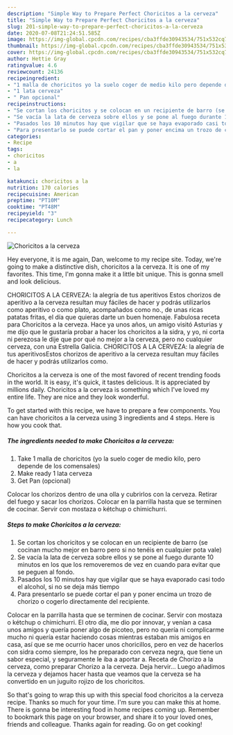 ```yaml
---
description: "Simple Way to Prepare Perfect Choricitos a la cerveza"
title: "Simple Way to Prepare Perfect Choricitos a la cerveza"
slug: 201-simple-way-to-prepare-perfect-choricitos-a-la-cerveza
date: 2020-07-08T21:24:51.585Z
image: https://img-global.cpcdn.com/recipes/cba3ffde30943534/751x532cq70/choricitos-a-la-cerveza-foto-principal.jpg
thumbnail: https://img-global.cpcdn.com/recipes/cba3ffde30943534/751x532cq70/choricitos-a-la-cerveza-foto-principal.jpg
cover: https://img-global.cpcdn.com/recipes/cba3ffde30943534/751x532cq70/choricitos-a-la-cerveza-foto-principal.jpg
author: Hettie Gray
ratingvalue: 4.6
reviewcount: 24136
recipeingredient:
- "1 malla de choricitos yo la suelo coger de medio kilo pero depende de los comensales"
- "1 lata cerveza"
- " Pan opcional"
recipeinstructions:
- "Se cortan los choricitos y se colocan en un recipiente de barro (se cocinan mucho mejor en barro pero si no tenéis en cualquier pota vale)"
- "Se vacía la lata de cerveza sobre ellos y se pone al fuego durante 10 minutos en los que los removeremos de vez en cuando para evitar que se peguen al fondo."
- "Pasados los 10 minutos hay que vigilar que se haya evaporado casi todo el alcohol, si no se deja más tiempo"
- "Para presentarlo se puede cortar el pan y poner encima un trozo de chorizo o cogerlo directamente del recipiente."
categories:
- Recipe
tags:
- choricitos
- a
- la

katakunci: choricitos a la 
nutrition: 170 calories
recipecuisine: American
preptime: "PT10M"
cooktime: "PT48M"
recipeyield: "3"
recipecategory: Lunch

---
```



![Choricitos a la cerveza](https://img-global.cpcdn.com/recipes/cba3ffde30943534/751x532cq70/choricitos-a-la-cerveza-foto-principal.jpg)

Hey everyone, it is me again, Dan, welcome to my recipe site. Today, we're going to make a distinctive dish, choricitos a la cerveza. It is one of my favorites. This time, I'm gonna make it a little bit unique. This is gonna smell and look delicious.

CHORICITOS A LA CERVEZA: la alegría de tus aperitivos Estos chorizos de aperitivo a la cerveza resultan muy fáciles de hacer y podrás utilizarlos como aperitivo o como plato, acompañados como no., de unas ricas patatas fritas, el día que quieras darte un buen homenaje. Fabulosa receta para Choricitos a la cerveza. Hace ya unos años, un amigo visitó Asturias y me dijo que le gustaría probar a hacer los choricitos a la sidra, y yo, ni corta ni perezosa le dije que por qué no mejor a la cerveza, pero no cualquier cerveza, con una Estrella Galicia. CHORICITOS A LA CERVEZA: la alegría de tus aperitivosEstos chorizos de aperitivo a la cerveza resultan muy fáciles de hacer y podrás utilizarlos como.

Choricitos a la cerveza is one of the most favored of recent trending foods in the world. It is easy, it's quick, it tastes delicious. It is appreciated by millions daily. Choricitos a la cerveza is something which I've loved my entire life. They are nice and they look wonderful.


To get started with this recipe, we have to prepare a few components. You can have choricitos a la cerveza using 3 ingredients and 4 steps. Here is how you cook that.

<!--inarticleads1-->

##### The ingredients needed to make Choricitos a la cerveza:

1. Take 1 malla de choricitos (yo la suelo coger de medio kilo, pero depende de los comensales)
1. Make ready 1 lata cerveza
1. Get  Pan (opcional)


Colocar los chorizos dentro de una olla y cubrirlos con la cerveza. Retirar del fuego y sacar los chorizos. Colocar en la parrilla hasta que se terminen de cocinar. Servir con mostaza o kétchup o chimichurri. 

<!--inarticleads2-->

##### Steps to make Choricitos a la cerveza:

1. Se cortan los choricitos y se colocan en un recipiente de barro (se cocinan mucho mejor en barro pero si no tenéis en cualquier pota vale)
1. Se vacía la lata de cerveza sobre ellos y se pone al fuego durante 10 minutos en los que los removeremos de vez en cuando para evitar que se peguen al fondo.
1. Pasados los 10 minutos hay que vigilar que se haya evaporado casi todo el alcohol, si no se deja más tiempo
1. Para presentarlo se puede cortar el pan y poner encima un trozo de chorizo o cogerlo directamente del recipiente.


Colocar en la parrilla hasta que se terminen de cocinar. Servir con mostaza o kétchup o chimichurri. El otro día, me dio por innovar, y venían a casa unos amigos y quería poner algo de picoteo, pero no quería ni complicarme mucho ni quería estar haciendo cosas mientras estaban mis amigos en casa, así que se me ocurrio hacer unos choricillos, pero en vez de hacerlos con sidra como siempre, los he preparado con cerveza negra, que tiene un sabor especial, y seguramente le iba a aportar a. Receta de Chorizo a la cerveza, como preparar Chorizo a la cerveza. Deja hervir… Luego añadimos la cerveza y dejamos hacer hasta que veamos que la cerveza se ha convertido en un juguito rojizo de los choricitos. 

So that's going to wrap this up with this special food choricitos a la cerveza recipe. Thanks so much for your time. I'm sure you can make this at home. There is gonna be interesting food in home recipes coming up. Remember to bookmark this page on your browser, and share it to your loved ones, friends and colleague. Thanks again for reading. Go on get cooking!
